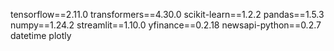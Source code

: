tensorflow==2.11.0
transformers==4.30.0
scikit-learn==1.2.2
pandas==1.5.3
numpy==1.24.2
streamlit==1.10.0
yfinance==0.2.18
newsapi-python==0.2.7
datetime 
plotly
